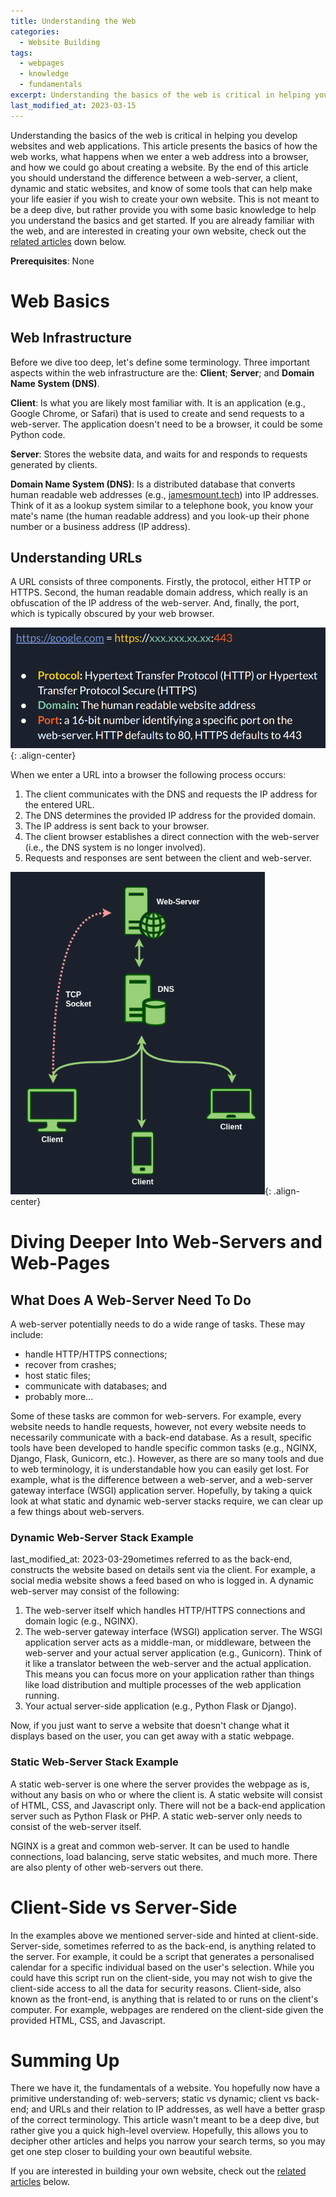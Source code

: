 ```yaml
---
title: Understanding the Web
categories:
  - Website Building
tags:
  - webpages
  - knowledge
  - fundamentals
excerpt: Understanding the basics of the web is critical in helping you develop website and web applications. This article presents the basics of how the web works, what happens when we enter a web address into a browser, and how we could go about creating a website. By the end of this article you should understand the difference between a web-server, a client, dynamic and static websites, and know of some tools that can help make your life easier if you wish to create your own website.
last_modified_at: 2023-03-15
---
```


Understanding the basics of the web is critical in helping you develop websites and web applications. This article presents the basics of how the web works, what happens when we enter a web address into a browser, and how we could go about creating a website. By the end of this article you should understand the difference between a web-server, a client, dynamic and static websites, and know of some tools that can help make your life easier if you wish to create your own website. This is not meant to be a deep dive, but rather provide you with some basic knowledge to help you understand the basics and get started. If you are already familiar with the web, and are interested in creating your own website, check out the <a href="javascript: document.body.scrollIntoView(false);">related articles</a> down below.

**Prerequisites**: None

# Web Basics

## Web Infrastructure

Before we dive too deep, let's define some terminology. Three important aspects within the web infrastructure are the: **Client**; **Server**; and **Domain Name System (DNS)**.

**Client**: Is what you are likely most familiar with. It is an application (e.g., Google Chrome, or Safari) that is used to create and send requests to a web-server. The application doesn't need to be a browser, it could be some Python code.

**Server**: Stores the website data, and waits for and responds to requests generated by clients.

**Domain Name System (DNS)**: Is a distributed database that converts human readable web addresses (e.g., [jamesmount.tech](jamesmount.tech)) into IP addresses. Think of it as a lookup system similar to a telephone book, you know your mate's name (the human readable address) and you look-up their phone number or a business address (IP address).

## Understanding URLs

A URL consists of three components. Firstly, the protocol, either HTTP or HTTPS. Second, the human readable domain address, which really is an obfuscation of the IP address of the web-server. And, finally, the port, which is typically obscured by your web browser.

![URL](/assets/images/posts/understanding_the_web/urls.png){: .align-center}

When we enter a URL into a browser the following process occurs:

1. The client communicates with the DNS and requests the IP address for the entered URL.
2. The DNS determines the provided IP address for the provided domain.
3. The IP address is sent back to your browser.
4. The client browser establishes a direct connection with the web-server (i.e., the DNS system is no longer involved).
5. Requests and responses are sent between the client and web-server.

![Web Infrastructure](/assets/images/posts/understanding_the_web/web-infrastructure.png){: .align-center}


# Diving Deeper Into Web-Servers and Web-Pages

## What Does A Web-Server Need To Do

A web-server potentially needs to do a wide range of tasks. These may include:

- handle HTTP/HTTPS connections;
- recover from crashes;
- host static files;
- communicate with databases; and
- probably more...

Some of these tasks are common for web-servers. For example, every website needs to handle requests, however, not every website needs to necessarily communicate with a back-end database. As a result, specific tools have been developed to handle specific common tasks (e.g., NGINX, Django, Flask, Gunicorn, etc.). However, as there are so many tools and due to web terminology, it is understandable how you can easily get lost. For example, what is the difference between a web-server, and a web-server gateway interface (WSGI) application server. Hopefully, by taking a quick look at what static and dynamic web-server stacks require, we can clear up a few things about web-servers.

### Dynamic Web-Server Stack Example

last_modified_at: 2023-03-29ometimes referred to as the back-end, constructs the website based on details sent via the client. For example, a social media website shows a feed based on who is logged in. A dynamic web-server may consist of the following:

1. The web-server itself which handles HTTP/HTTPS connections and domain logic (e.g., NGINX).
2. The web-server gateway interface (WSGI) application server. The WSGI application server acts as a middle-man, or middleware, between the web-server and your actual server application (e.g., Gunicorn). Think of it like a translator between the web-server and the actual application. This means you can focus more on your application rather than things like load distribution and multiple processes of the web application running.
3. Your actual server-side application (e.g., Python Flask or Django).

Now, if you just want to serve a website that doesn't change what it displays based on the user, you can get away with a static webpage.

### Static Web-Server Stack Example

A static web-server is one where the server provides the webpage as is, without any basis on who or where the client is. A static website will consist of HTML, CSS, and Javascript only. There will not be a back-end application server such as Python Flask or PHP. A static web-server only needs to consist of the web-server itself. 

NGINX is a great and common web-server. It can be used to handle connections, load balancing, serve static websites, and much more. There are also plenty of other web-servers out there.

# Client-Side vs Server-Side

In the examples above we mentioned server-side and hinted at client-side. Server-side, sometimes referred to as the back-end, is anything related to the server. For example, it could be a script that generates a personalised calendar for a specific individual based on the user's selection. While you could have this script run on the client-side, you may not wish to give the client-side access to all the data for security reasons. Client-side, also known as the front-end, is anything that is related to or runs on the client's computer. For example, webpages are rendered on the client-side given the provided HTML, CSS, and Javascript.


# Summing Up

There we have it, the fundamentals of a website. You hopefully now have a primitive understanding of: web-servers; static vs dynamic; client vs back-end; and URLs and their relation to IP addresses, as well have a better grasp of the correct terminology. This article wasn't meant to be a deep dive, but rather give you a quick high-level overview. Hopefully, this allows you to decipher other articles and helps you narrow your search terms, so you may get one step closer to building your own beautiful website.

If you are interested in building your own website, check out the <a href="javascript: document.body.scrollIntoView(false);">related articles</a> below.



